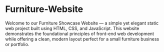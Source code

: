 # Furniture-Website
Welcome to our Furniture Showcase Website — a simple yet elegant static web project built using HTML, CSS, and JavaScript. This website demonstrates the foundational principles of front-end web development while offering a clean, modern layout perfect for a small furniture business or portfolio.
